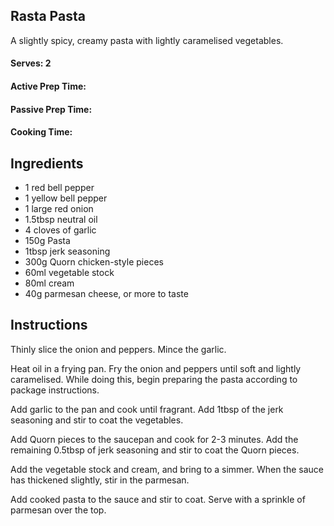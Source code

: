 ## Rasta Pasta

A slightly spicy, creamy pasta with lightly caramelised vegetables.

#### Serves: 2

#### Active Prep Time: 

#### Passive Prep Time: 

#### Cooking Time: 

## Ingredients

* 1 red bell pepper
* 1 yellow bell pepper
* 1 large red onion
* 1.5tbsp neutral oil
* 4 cloves of garlic
* 150g Pasta
* 1tbsp jerk seasoning
* 300g Quorn chicken-style pieces
* 60ml vegetable stock
* 80ml cream
* 40g parmesan cheese, or more to taste

## Instructions

Thinly slice the onion and peppers. Mince the garlic.

Heat oil in a frying pan. Fry the onion and peppers until soft and lightly caramelised. While doing this, begin preparing the pasta according to package instructions.

Add garlic to the pan and cook until fragrant. Add 1tbsp of the jerk seasoning and stir to coat the vegetables.

Add Quorn pieces to the saucepan and cook for 2-3 minutes. Add the remaining 0.5tbsp of jerk seasoning and stir to coat the Quorn pieces.

Add the vegetable stock and cream, and bring to a simmer. When the sauce has thickened slightly, stir in the parmesan.

Add cooked pasta to the sauce and stir to coat. Serve with a sprinkle of parmesan over the top.
